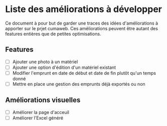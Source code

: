 # Liste des améliorations à développer

Ce document à pour but de garder une traces des idées d'améliorations à apporter sur le prjet cumaweb. Ces améliorations peuvent être autant des features entières que de petites optimisations.

## Features

- [ ] Ajouter une photo à un matériel
- [ ] Ajouter une option d'édition d'un matériel existant
- [ ] Modifier l'emprunt en date de début et date de fin plutôt qu'un temps donné
- [ ] Mettre en place une gestion des emprunts déjà exportés ou non

## Améliorations visuelles

- [ ] Améliorer la page d'acceuil
- [ ] Améliorer l'Excel généré